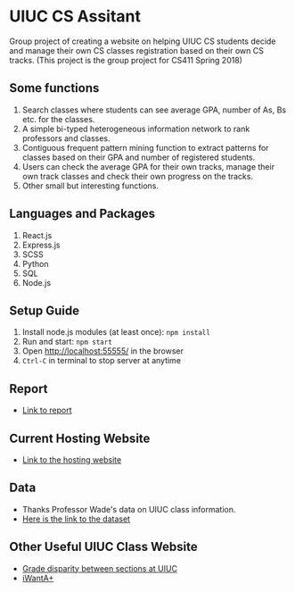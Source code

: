 # UIUC CS Assitant
Group project of creating a website on helping UIUC CS students decide and manage their own CS classes registration based on their own CS tracks.
(This project is the group project for CS411 Spring 2018)

## Some functions
1. Search classes where students can see average GPA, number of As, Bs etc. for the classes.
2. A simple bi-typed heterogeneous information network to rank professors and classes.
3. Contiguous frequent pattern mining function to extract patterns for classes based on their GPA and number of registered students.
4. Users can check the average GPA for their own tracks, manage their own track classes and check their own progress on the tracks.
5. Other small but interesting functions.

## Languages and Packages
1. React.js
2. Express.js
3. SCSS
4. Python
5. SQL
6. Node.js

## Setup Guide
1. Install node.js modules (at least once): `npm install`
2. Run and start: `npm start`
3. Open [http://localhost:55555/](http://localhost:55555/) in the browser
4. `Ctrl-C` in terminal to stop server at anytime

## Report
* [Link to report](https://drive.google.com/file/d/1KGRRzm-UL7vFbp7lt5DvGVlx0PMpM8L7/view?usp=sharing)

## Current Hosting Website
* [Link to the hosting website](http://csassistant.web.engr.illinois.edu:55555/)

## Data
* Thanks Professor Wade's data on UIUC class information.
* [Here is the link to the dataset](https://github.com/wadefagen/datasets)

## Other Useful UIUC Class Website
* [Grade disparity between sections at UIUC](http://waf.cs.illinois.edu/discovery/grade_disparity_between_sections_at_uiuc/)
* [iWantA+](https://iwanta.plus/)
